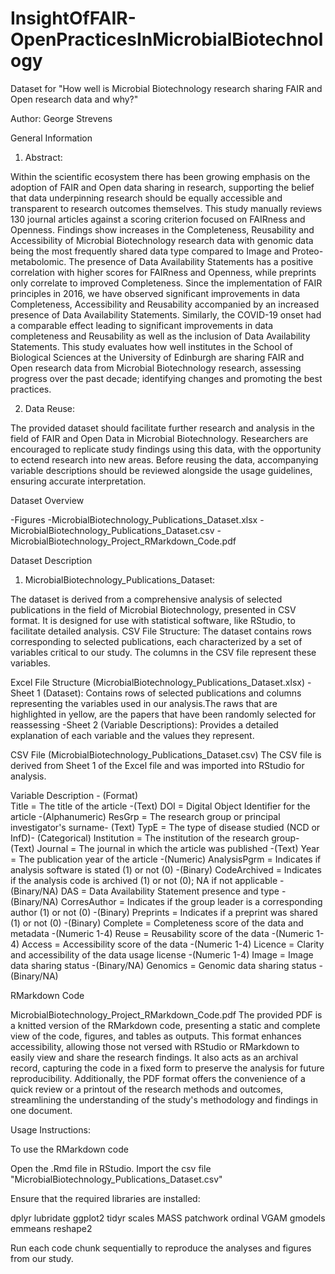 # InsightOfFAIR-OpenPracticesInMicrobialBiotechnology

Dataset for "How well is Microbial Biotechnology research sharing FAIR and Open research data and why?"

Author:
George Strevens

General Information

1. Abstract:

Within the scientific ecosystem there has been growing emphasis on the adoption of FAIR and Open data sharing in research, supporting the belief that data underpinning research should be equally accessible and transparent to research outcomes themselves. This study manually reviews 130 journal articles against a scoring criterion focused on FAIRness and Openness. Findings show increases in the Completeness, Reusability and Accessibility of Microbial Biotechnology research data with genomic data being the most frequently shared data type compared to Image and Proteo-metabolomic. The presence of Data Availability Statements has a positive correlation with higher scores for FAIRness and Openness, while preprints only correlate to improved Completeness. Since the implementation of FAIR principles in 2016, we have observed significant improvements in data Completeness, Accessibility and Reusability accompanied by an increased presence of Data Availability Statements. Similarly, the COVID-19 onset had a comparable effect leading to significant improvements in data completeness and Reusability as well as the inclusion of Data Availability Statements. This study evaluates how well institutes in the School of Biological Sciences at the University of Edinburgh are sharing FAIR and Open research data from Microbial Biotechnology research, assessing progress over the past decade; identifying changes and promoting the best practices.

2. Data Reuse:

The provided dataset should facilitate further research and analysis in the field of FAIR and Open Data in Microbial Biotechnology. Researchers are encouraged to replicate study findings using this data, with the opportunity to ectend research into new areas. Before reusing the data, accompanying variable descriptions should be reviewed alongside the usage guidelines, ensuring accurate interpretation. 

Dataset Overview

-Figures
-MicrobialBiotechnology_Publications_Dataset.xlsx
-MicrobialBiotechnology_Publications_Dataset.csv
-MicrobialBiotechnology_Project_RMarkdown_Code.pdf


Dataset Description

1. MicrobialBiotechnology_Publications_Dataset:
   
The dataset is derived from a comprehensive analysis of selected publications in the field of Microbial Biotechnology, presented in CSV format. It is designed for use with statistical software, like RStudio, to facilitate detailed analysis.
CSV File Structure: The dataset contains rows corresponding to selected publications, each characterized by a set of variables critical to our study. The columns in the CSV file represent these variables.

Excel File Structure (MicrobialBiotechnology_Publications_Dataset.xlsx)
-Sheet 1 (Dataset): Contains rows of selected publications and columns representing the variables used in our analysis.The raws that are highlighted in yellow, are the papers that have been randomly selected for reassessing
-Sheet 2 (Variable Descriptions): Provides a detailed explanation of each variable and the values they represent.

CSV File (MicrobialBiotechnology_Publications_Dataset.csv)
The CSV file is derived from Sheet 1 of the Excel file and was imported into RStudio for analysis.

Variable	Description - (Format)   
Title	= The title of the article -(Text)
DOI = Digital Object Identifier for the article -(Alphanumeric)
ResGrp = The research group or principal investigator's surname- (Text)
TypE = The type of disease studied (NCD or InfD)- (Categorical)
Institution	= The institution of the research group- (Text)
Journal = The journal in which the article was published -(Text)
Year = The publication year of the article -(Numeric)
AnalysisPgrm = Indicates if analysis software is stated (1) or not (0) -(Binary)
CodeArchived = Indicates if the analysis code is archived (1) or not (0); NA if not applicable -(Binary/NA)
DAS = Data Availability Statement presence and type -(Binary/NA)
CorresAuthor = Indicates if the group leader is a corresponding author (1) or not (0) -(Binary)
Preprints = Indicates if a preprint was shared (1) or not (0) -(Binary)
Complete = Completeness score of the data and metadata -(Numeric 1-4)
Reuse = Reusability score of the data -(Numeric 1-4)
Access = Accessibility score of the data -(Numeric 1-4)
Licence = Clarity and accessibility of the data usage license -(Numeric 1-4)
Image = Image data sharing status -(Binary/NA)
Genomics = Genomic data sharing status -(Binary/NA)

RMarkdown Code

MicrobialBiotechnology_Project_RMarkdown_Code.pdf
The provided PDF is a knitted version of the RMarkdown code, presenting a static and complete view of the code, figures, and tables as outputs. This format enhances accessibility, allowing those not versed with RStudio or RMarkdown to easily view and share the research findings. It also acts as an archival record, capturing the code in a fixed form to preserve the analysis for future reproducibility. Additionally, the PDF format offers the convenience of a quick review or a printout of the research methods and outcomes, streamlining the understanding of the study's methodology and findings in one document.

Usage Instructions:

To use the RMarkdown code

Open the .Rmd file in RStudio.
Import the csv file "MicrobialBiotechnology_Publications_Dataset.csv"

Ensure that the required libraries are installed:

dplyr
lubridate
ggplot2
tidyr
scales
MASS
patchwork
ordinal
VGAM
gmodels
emmeans
reshape2

Run each code chunk sequentially to reproduce the analyses and figures from our study.

